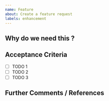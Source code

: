 ```yaml
---
name: Feature
about: Create a feature request
labels: enhancement
---
```


## Why do we need this ?

<!-- A clear and concise description of what is the feature and why you need it ? -->

## Acceptance Criteria

<!-- Add Acceptance Criteria to merge a pull request to add this feature. -->

- [ ] TODO 1
- [ ] TODO 2
- [ ] TODO 3

## Further Comments / References  

<!-- Any additional comments for this. -->
<!-- Add Referances to similiar features provided by any other platform. -->